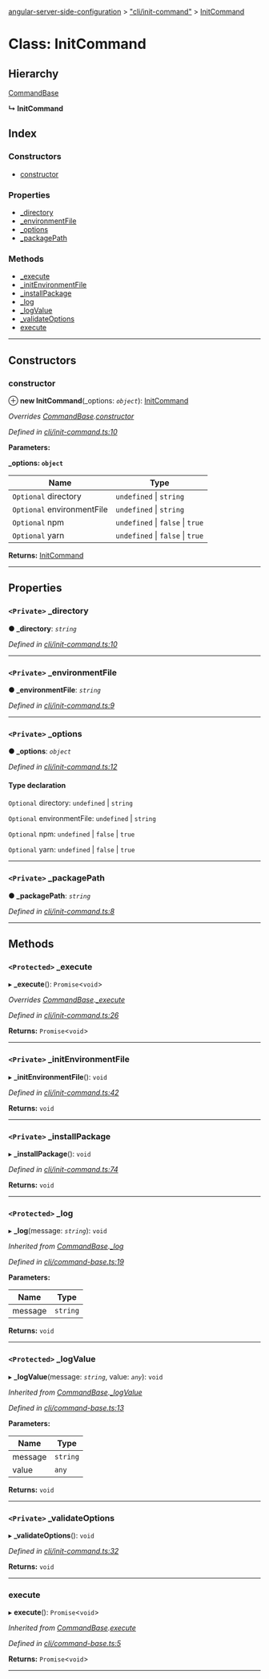 [angular-server-side-configuration](../README.md) > ["cli/init-command"](../modules/_cli_init_command_.md) > [InitCommand](../classes/_cli_init_command_.initcommand.md)

# Class: InitCommand

## Hierarchy

 [CommandBase](_cli_command_base_.commandbase.md)

**↳ InitCommand**

## Index

### Constructors

* [constructor](_cli_init_command_.initcommand.md#constructor)

### Properties

* [_directory](_cli_init_command_.initcommand.md#_directory)
* [_environmentFile](_cli_init_command_.initcommand.md#_environmentfile)
* [_options](_cli_init_command_.initcommand.md#_options)
* [_packagePath](_cli_init_command_.initcommand.md#_packagepath)

### Methods

* [_execute](_cli_init_command_.initcommand.md#_execute)
* [_initEnvironmentFile](_cli_init_command_.initcommand.md#_initenvironmentfile)
* [_installPackage](_cli_init_command_.initcommand.md#_installpackage)
* [_log](_cli_init_command_.initcommand.md#_log)
* [_logValue](_cli_init_command_.initcommand.md#_logvalue)
* [_validateOptions](_cli_init_command_.initcommand.md#_validateoptions)
* [execute](_cli_init_command_.initcommand.md#execute)

---

## Constructors

<a id="constructor"></a>

###  constructor

⊕ **new InitCommand**(_options: *`object`*): [InitCommand](_cli_init_command_.initcommand.md)

*Overrides [CommandBase](_cli_command_base_.commandbase.md).[constructor](_cli_command_base_.commandbase.md#constructor)*

*Defined in [cli/init-command.ts:10](https://github.com/kyubisation/angular-server-side-configuration/blob/76af84f/src/cli/init-command.ts#L10)*

**Parameters:**

**_options: `object`**

| Name | Type |
| ------ | ------ |
| `Optional` directory | `undefined` \| `string` |
| `Optional` environmentFile | `undefined` \| `string` |
| `Optional` npm | `undefined` \| `false` \| `true` |
| `Optional` yarn | `undefined` \| `false` \| `true` |

**Returns:** [InitCommand](_cli_init_command_.initcommand.md)

___

## Properties

<a id="_directory"></a>

### `<Private>` _directory

**● _directory**: *`string`*

*Defined in [cli/init-command.ts:10](https://github.com/kyubisation/angular-server-side-configuration/blob/76af84f/src/cli/init-command.ts#L10)*

___
<a id="_environmentfile"></a>

### `<Private>` _environmentFile

**● _environmentFile**: *`string`*

*Defined in [cli/init-command.ts:9](https://github.com/kyubisation/angular-server-side-configuration/blob/76af84f/src/cli/init-command.ts#L9)*

___
<a id="_options"></a>

### `<Private>` _options

**● _options**: *`object`*

*Defined in [cli/init-command.ts:12](https://github.com/kyubisation/angular-server-side-configuration/blob/76af84f/src/cli/init-command.ts#L12)*

#### Type declaration

`Optional`  directory: `undefined` \| `string`

`Optional`  environmentFile: `undefined` \| `string`

`Optional`  npm: `undefined` \| `false` \| `true`

`Optional`  yarn: `undefined` \| `false` \| `true`

___
<a id="_packagepath"></a>

### `<Private>` _packagePath

**● _packagePath**: *`string`*

*Defined in [cli/init-command.ts:8](https://github.com/kyubisation/angular-server-side-configuration/blob/76af84f/src/cli/init-command.ts#L8)*

___

## Methods

<a id="_execute"></a>

### `<Protected>` _execute

▸ **_execute**(): `Promise`<`void`>

*Overrides [CommandBase](_cli_command_base_.commandbase.md).[_execute](_cli_command_base_.commandbase.md#_execute)*

*Defined in [cli/init-command.ts:26](https://github.com/kyubisation/angular-server-side-configuration/blob/76af84f/src/cli/init-command.ts#L26)*

**Returns:** `Promise`<`void`>

___
<a id="_initenvironmentfile"></a>

### `<Private>` _initEnvironmentFile

▸ **_initEnvironmentFile**(): `void`

*Defined in [cli/init-command.ts:42](https://github.com/kyubisation/angular-server-side-configuration/blob/76af84f/src/cli/init-command.ts#L42)*

**Returns:** `void`

___
<a id="_installpackage"></a>

### `<Private>` _installPackage

▸ **_installPackage**(): `void`

*Defined in [cli/init-command.ts:74](https://github.com/kyubisation/angular-server-side-configuration/blob/76af84f/src/cli/init-command.ts#L74)*

**Returns:** `void`

___
<a id="_log"></a>

### `<Protected>` _log

▸ **_log**(message: *`string`*): `void`

*Inherited from [CommandBase](_cli_command_base_.commandbase.md).[_log](_cli_command_base_.commandbase.md#_log)*

*Defined in [cli/command-base.ts:19](https://github.com/kyubisation/angular-server-side-configuration/blob/76af84f/src/cli/command-base.ts#L19)*

**Parameters:**

| Name | Type |
| ------ | ------ |
| message | `string` |

**Returns:** `void`

___
<a id="_logvalue"></a>

### `<Protected>` _logValue

▸ **_logValue**(message: *`string`*, value: *`any`*): `void`

*Inherited from [CommandBase](_cli_command_base_.commandbase.md).[_logValue](_cli_command_base_.commandbase.md#_logvalue)*

*Defined in [cli/command-base.ts:13](https://github.com/kyubisation/angular-server-side-configuration/blob/76af84f/src/cli/command-base.ts#L13)*

**Parameters:**

| Name | Type |
| ------ | ------ |
| message | `string` |
| value | `any` |

**Returns:** `void`

___
<a id="_validateoptions"></a>

### `<Private>` _validateOptions

▸ **_validateOptions**(): `void`

*Defined in [cli/init-command.ts:32](https://github.com/kyubisation/angular-server-side-configuration/blob/76af84f/src/cli/init-command.ts#L32)*

**Returns:** `void`

___
<a id="execute"></a>

###  execute

▸ **execute**(): `Promise`<`void`>

*Inherited from [CommandBase](_cli_command_base_.commandbase.md).[execute](_cli_command_base_.commandbase.md#execute)*

*Defined in [cli/command-base.ts:5](https://github.com/kyubisation/angular-server-side-configuration/blob/76af84f/src/cli/command-base.ts#L5)*

**Returns:** `Promise`<`void`>

___

